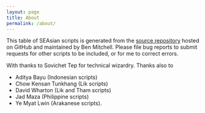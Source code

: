 ```yaml
---
layout: page
title: About
permalink: /about/
---
```


This table of SEAsian scripts is generated from the [source repository](https://github.com/ohbendy/Scripts-of-SEAsia) hosted on GitHub and maintained by Ben Mitchell. Please file bug reports to submit requests for other scripts to be included, or for me to correct errors.

With thanks to Sovichet Tep for technical wizardry. Thanks also to 
<ul><li>Aditya Bayu (Indonesian scripts)</li><li>Chow Kensan Tunkhang (Lik scripts)</li><li>David Wharton (Lik and Tham scripts)</li><li>Jad Maza (Philippine scripts)</li><li>Ye Myat Lwin (Arakanese scripts).</li></ul>
